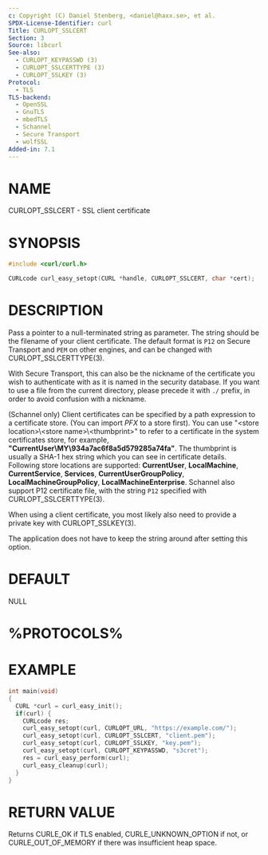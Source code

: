 ```yaml
---
c: Copyright (C) Daniel Stenberg, <daniel@haxx.se>, et al.
SPDX-License-Identifier: curl
Title: CURLOPT_SSLCERT
Section: 3
Source: libcurl
See-also:
  - CURLOPT_KEYPASSWD (3)
  - CURLOPT_SSLCERTTYPE (3)
  - CURLOPT_SSLKEY (3)
Protocol:
  - TLS
TLS-backend:
  - OpenSSL
  - GnuTLS
  - mbedTLS
  - Schannel
  - Secure Transport
  - wolfSSL
Added-in: 7.1
---
```


# NAME

CURLOPT_SSLCERT - SSL client certificate

# SYNOPSIS

~~~c
#include <curl/curl.h>

CURLcode curl_easy_setopt(CURL *handle, CURLOPT_SSLCERT, char *cert);
~~~

# DESCRIPTION

Pass a pointer to a null-terminated string as parameter. The string should be
the filename of your client certificate. The default format is `P12` on Secure
Transport and `PEM` on other engines, and can be changed with
CURLOPT_SSLCERTTYPE(3).

With Secure Transport, this can also be the nickname of the certificate you
wish to authenticate with as it is named in the security database. If you want
to use a file from the current directory, please precede it with `./` prefix,
in order to avoid confusion with a nickname.

(Schannel only) Client certificates can be specified by a path expression to a
certificate store. (You can import *PFX* to a store first). You can use
"\<store location\>\\\<store name\>\\\<thumbprint\>" to refer to a certificate
in the system certificates store, for example,
**"CurrentUser\\MY\\934a7ac6f8a5d579285a74fa"**. The thumbprint is usually a
SHA-1 hex string which you can see in certificate details. Following store
locations are supported: **CurrentUser**, **LocalMachine**,
**CurrentService**, **Services**, **CurrentUserGroupPolicy**,
**LocalMachineGroupPolicy**, **LocalMachineEnterprise**. Schannel also support
P12 certificate file, with the string `P12` specified with
CURLOPT_SSLCERTTYPE(3).

When using a client certificate, you most likely also need to provide a
private key with CURLOPT_SSLKEY(3).

The application does not have to keep the string around after setting this
option.

# DEFAULT

NULL

# %PROTOCOLS%

# EXAMPLE

~~~c
int main(void)
{
  CURL *curl = curl_easy_init();
  if(curl) {
    CURLcode res;
    curl_easy_setopt(curl, CURLOPT_URL, "https://example.com/");
    curl_easy_setopt(curl, CURLOPT_SSLCERT, "client.pem");
    curl_easy_setopt(curl, CURLOPT_SSLKEY, "key.pem");
    curl_easy_setopt(curl, CURLOPT_KEYPASSWD, "s3cret");
    res = curl_easy_perform(curl);
    curl_easy_cleanup(curl);
  }
}
~~~

# RETURN VALUE

Returns CURLE_OK if TLS enabled, CURLE_UNKNOWN_OPTION if not, or
CURLE_OUT_OF_MEMORY if there was insufficient heap space.
